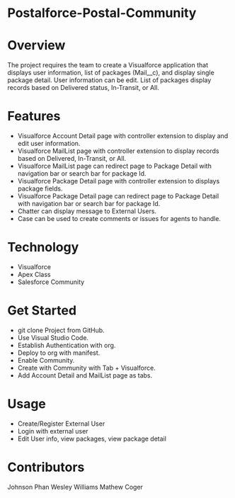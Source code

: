 # Postalforce-Postal-Community

# Overview
The project requires the team to create a Visualforce application that displays user information, list of packages (Mail__c), and display single package detail.  User information can be edit. List of packages display records based on Delivered status, In-Transit, or All.

# Features
* Visualforce Account Detail page with controller extension to display and edit user information.
* Visualforce MailList page with controller extension to display records based on Delivered, In-Transit, or All.
* Visualforce MailList page can redirect page to Package Detail with navigation bar or search bar for package Id.
* Visualforce Package Detail page with controller extension to displays package fields.
* Visualforce Package Detail page can redirect page to Package Detail with navigation bar or search bar for package Id.
* Chatter can display message to External Users.
* Case can be used to create comments or issues for agents to handle.

# Technology
* Visualforce
* Apex Class
* Salesforce Community

# Get Started
* git clone Project from GitHub.
* Use Visual Studio Code.
* Establish Authentication with org.
* Deploy to org with manifest.
* Enable Community.
* Create with Community with Tab + Visualforce.
* Add Account Detail and MailList page as tabs.

# Usage
* Create/Register External User
* Login with external user
* Edit User info, view packages, view package detail

# Contributors
Johnson Phan
Wesley Williams
Mathew Coger
